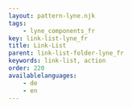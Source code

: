 ```yaml
---
layout: pattern-lyne.njk
tags: 
    - lyne_components_fr
key: link-list-lyne_fr
title: Link-List
parent: link-list-folder-lyne_fr
keywords: link-list, action
order: 220
availablelanguages: 
    - de
    - en
---
```

